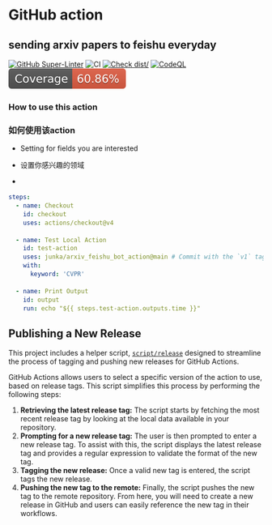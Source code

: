 # GitHub action

## sending arxiv papers to feishu everyday

[![GitHub Super-Linter](https://github.com/junka/arxiv_feishu_bot_action/actions/workflows/linter.yml/badge.svg)](https://github.com/super-linter/super-linter)
![CI](https://github.com/junka/arxiv_feishu_bot_action/actions/workflows/ci.yml/badge.svg)
[![Check dist/](https://github.com/junka/arxiv_feishu_bot_action/actions/workflows/check-dist.yml/badge.svg)](https://github.com/junka/arxiv_feishu_bot_action/actions/workflows/check-dist.yml)
[![CodeQL](https://github.com/junka/arxiv_feishu_bot_action/actions/workflows/codeql-analysis.yml/badge.svg)](https://github.com/junka/arxiv_feishu_bot_action/actions/workflows/codeql-analysis.yml)
[![Coverage](./badges/coverage.svg)](./badges/coverage.svg)

### How to use this action

### 如何使用该action

- Setting for fields you are interested
- 设置你感兴趣的领域

-

```yaml
steps:
  - name: Checkout
    id: checkout
    uses: actions/checkout@v4

  - name: Test Local Action
    id: test-action
    uses: junka/arxiv_feishu_bot_action@main # Commit with the `v1` tag
    with:
      keyword: 'CVPR'

  - name: Print Output
    id: output
    run: echo "${{ steps.test-action.outputs.time }}"
```

## Publishing a New Release

This project includes a helper script, [`script/release`](./script/release)
designed to streamline the process of tagging and pushing new releases for
GitHub Actions.

GitHub Actions allows users to select a specific version of the action to use,
based on release tags. This script simplifies this process by performing the
following steps:

1. **Retrieving the latest release tag:** The script starts by fetching the most
   recent release tag by looking at the local data available in your repository.
1. **Prompting for a new release tag:** The user is then prompted to enter a new
   release tag. To assist with this, the script displays the latest release tag
   and provides a regular expression to validate the format of the new tag.
1. **Tagging the new release:** Once a valid new tag is entered, the script tags
   the new release.
1. **Pushing the new tag to the remote:** Finally, the script pushes the new tag
   to the remote repository. From here, you will need to create a new release in
   GitHub and users can easily reference the new tag in their workflows.
